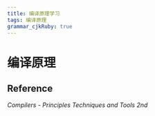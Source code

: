```yaml
---
title: 编译原理学习
tags: 编译原理
grammar_cjkRuby: true
---
```


# 编译原理

## Reference

*Compilers - Principles Techniques and Tools 2nd*